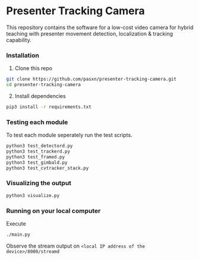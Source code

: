 # Presenter Tracking Camera

This repository contains the software for a low-cost video camera for hybrid teaching with presenter movement detection, localization & tracking capability.

### Installation
1. Clone this repo
```sh
git clone https://github.com/pasxn/presenter-tracking-camera.git
cd presenter-tracking-camera
 ```
2. Install dependencies
```sh
pip3 install -r requirements.txt
```
### Testing each module
To test each module seperately run the test scripts.
```sh
python3 test_detectord.py
python3 test_trackerd.py
python3 test_framed.py
python3 test_gimbald.py
python3 test_cvtracker_stack.py
```
### Visualizing the output
```sh
python3 visualize.py
```
### Running on your local computer
Execute
```sh
./main.py
```
Observe the stream output on ```<local IP address of the device>/8000/streamd```